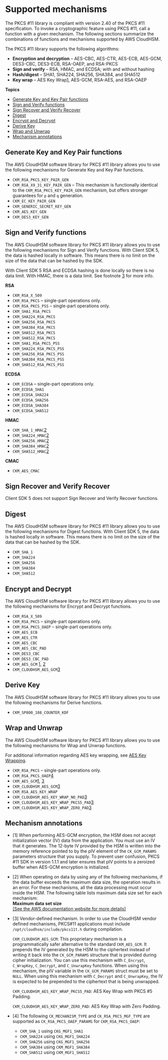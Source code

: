 # Supported mechanisms<a name="pkcs11-mechanisms"></a>

The PKCS \#11 library is compliant with version 2\.40 of the PKCS \#11 specification\. To invoke a cryptographic feature using PKCS \#11, call a function with a given mechanism\. The following sections summarize the combinations of functions and mechanisms supported by AWS CloudHSM\.

The PKCS \#11 library supports the following algorithms:
+ **Encryption and decryption** – AES\-CBC, AES\-CTR, AES\-ECB, AES\-GCM, DES3\-CBC, DES3\-ECB, RSA\-OAEP, and RSA\-PKCS
+ **Sign and verify** – RSA, HMAC, and ECDSA; with and without hashing
+ **Hash/digest** – SHA1, SHA224, SHA256, SHA384, and SHA512
+ **Key wrap** – AES Key Wrap[1](#mech1), AES\-GCM, RSA\-AES, and RSA\-OAEP

**Topics**
+ [Generate Key and Key Pair functions](#pkcs11-mech-function-genkey)
+ [Sign and Verify functions](#pkcs11-mech-function-signverify)
+ [Sign Recover and Verify Recover](#pkcs11-mech-function-sr-vr)
+ [Digest](#pkcs11-mech-function-digest)
+ [Encrypt and Decrypt](#pkcs11-mech-function-enc-dec)
+ [Derive Key](#pkcs11-mech-function-derive-key)
+ [Wrap and Unwrap](#pkcs11-mech-function-wrap-unwrap)
+ [Mechanism annotations](#pkcs11-mech-annotations)

## Generate Key and Key Pair functions<a name="pkcs11-mech-function-genkey"></a>

The AWS CloudHSM software library for PKCS \#11 library allows you to use the following mechanisms for Generate Key and Key Pair functions\.
+ `CKM_RSA_PKCS_KEY_PAIR_GEN`
+ `CKM_RSA_X9_31_KEY_PAIR_GEN` – This mechanism is functionally identical to the `CKM_RSA_PKCS_KEY_PAIR_GEN` mechanism, but offers stronger guarantees for `p` and `q` generation\.
+ `CKM_EC_KEY_PAIR_GEN`
+ `CKM_GENERIC_SECRET_KEY_GEN`
+ `CKM_AES_KEY_GEN`
+ `CKM_DES3_KEY_GEN`

## Sign and Verify functions<a name="pkcs11-mech-function-signverify"></a>

The AWS CloudHSM software library for PKCS \#11 library allows you to use the following mechanisms for Sign and Verify functions\. With Client SDK 5, the data is hashed locally in software\. This means there is no limit on the size of the data that can be hashed by the SDK\.

With Client SDK 5 RSA and ECDSA hashing is done locally so there is no data limit\. With HMAC, there is a data limit\. See footnote [3](#mech3) for more info\.

**RSA**
+ `CKM_RSA_X_509`
+ `CKM_RSA_PKCS` – single\-part operations only\.
+ `CKM_RSA_PKCS_PSS` – single\-part operations only\.
+ `CKM_SHA1_RSA_PKCS`
+ `CKM_SHA224_RSA_PKCS`
+ `CKM_SHA256_RSA_PKCS`
+ `CKM_SHA384_RSA_PKCS`
+ `CKM_SHA512_RSA_PKCS`
+ `CKM_SHA512_RSA_PKCS`
+ `CKM_SHA1_RSA_PKCS_PSS`
+ `CKM_SHA224_RSA_PKCS_PSS`
+ `CKM_SHA256_RSA_PKCS_PSS`
+ `CKM_SHA384_RSA_PKCS_PSS`
+ `CKM_SHA512_RSA_PKCS_PSS`

**ECDSA**
+ `CKM_ECDSA` – single\-part operations only\.
+ `CKM_ECDSA_SHA1`
+ `CKM_ECDSA_SHA224`
+ `CKM_ECDSA_SHA256`
+ `CKM_ECDSA_SHA384`
+ `CKM_ECDSA_SHA512`

**HMAC**
+ `CKM_SHA_1_HMAC`[2](#mech2)
+ `CKM_SHA224_HMAC`[2](#mech2)
+ `CKM_SHA256_HMAC`[2](#mech2)
+ `CKM_SHA384_HMAC`[2](#mech2)
+ `CKM_SHA512_HMAC`[2](#mech2)

**CMAC**
+ `CKM_AES_CMAC`

## Sign Recover and Verify Recover<a name="pkcs11-mech-function-sr-vr"></a>

Client SDK 5 does not support Sign Recover and Verify Recover functions\.

## Digest<a name="pkcs11-mech-function-digest"></a>

The AWS CloudHSM software library for PKCS \#11 library allows you to use the following mechanisms for Digest functions\. With Client SDK 5, the data is hashed locally in software\. This means there is no limit on the size of the data that can be hashed by the SDK\.
+ `CKM_SHA_1`
+ `CKM_SHA224`
+ `CKM_SHA256`
+ `CKM_SHA384`
+ `CKM_SHA512`

## Encrypt and Decrypt<a name="pkcs11-mech-function-enc-dec"></a>

The AWS CloudHSM software library for PKCS \#11 library allows you to use the following mechanisms for Encrypt and Decrypt functions\.
+ `CKM_RSA_X_509`
+ `CKM_RSA_PKCS` – single\-part operations only\.
+ `CKM_RSA_PKCS_OAEP` – single\-part operations only\.
+ `CKM_AES_ECB`
+ `CKM_AES_CTR`
+ `CKM_AES_CBC`
+ `CKM_AES_CBC_PAD`
+ `CKM_DES3_CBC`
+ `CKM_DES3_CBC_PAD`
+  `CKM_AES_GCM` [1](#mech1), [2](#mech2)
+ `CKM_CLOUDHSM_AES_GCM`[3](#mech3)

## Derive Key<a name="pkcs11-mech-function-derive-key"></a>

The AWS CloudHSM software library for PKCS \#11 library allows you to use the following mechanisms for Derive functions\.
+ `CKM_SP800_108_COUNTER_KDF`

## Wrap and Unwrap<a name="pkcs11-mech-function-wrap-unwrap"></a>

The AWS CloudHSM software library for PKCS \#11 library allows you to use the following mechanisms for Wrap and Unwrap functions\.

For additional information regarding AES key wrapping, see [AES Key Wrapping](manage-aes-key-wrapping.md)\. 
+ `CKM_RSA_PKCS` – single\-part operations only\.
+ `CKM_RSA_PKCS_OAEP`[4](#mech4)
+ `CKM_AES_GCM`[1](#mech1), [3](#mech3)
+ `CKM_CLOUDHSM_AES_GCM`[3](#mech3)
+ `CKM_RSA_AES_KEY_WRAP`
+ `CKM_CLOUDHSM_AES_KEY_WRAP_NO_PAD`[3](#mech3)
+ `CKM_CLOUDHSM_AES_KEY_WRAP_PKCS5_PAD`[3](#mech3)
+ `CKM_CLOUDHSM_AES_KEY_WRAP_ZERO_PAD`[3](#mech3)

## Mechanism annotations<a name="pkcs11-mech-annotations"></a>
+ \[1\] When performing AES\-GCM encryption, the HSM does not accept initialization vector \(IV\) data from the application\. You must use an IV that it generates\. The 12\-byte IV provided by the HSM is written into the memory reference pointed to by the pIV element of the `CK_GCM_PARAMS` parameters structure that you supply\. To prevent user confusion, PKCS \#11 SDK in version 1\.1\.1 and later ensures that pIV points to a zeroized buffer when AES\-GCM encryption is initialized\.
+ \[2\] When operating on data by using any of the following mechanisms, if the data buffer exceeds the maximum data size, the operation results in an error\. For these mechanisms, all the data processing must occur inside the HSM\. The following table lists maximum data size set for each mechanism:  
**Maximum data set size**    
[\[See the AWS documentation website for more details\]](http://docs.aws.amazon.com/cloudhsm/latest/userguide/pkcs11-mechanisms.html)
+ \[3\] Vendor\-defined mechanism\. In order to use the CloudHSM vendor defined mechanisms, PKCS\#11 applications must include `/opt/cloudhsm/include/pkcs11t.h` during compilation\.

  `CKM_CLOUDHSM_AES_GCM`: This proprietary mechanism is a programmatically safer alternative to the standard `CKM_AES_GCM`\. It prepends the IV generated by the HSM to the ciphertext instead of writing it back into the `CK_GCM_PARAMS` structure that is provided during cipher initialization\. You can use this mechanism with `C_Encrypt`, `C_WrapKey`, `C_Decrypt`, and `C_UnwrapKey` functions\. When using this mechanism, the pIV variable in the `CK_GCM_PARAMS` struct must be set to `NULL`\. When using this mechanism with `C_Decrypt` and `C_UnwrapKey`, the IV is expected to be prepended to the ciphertext that is being unwrapped\.

  `CKM_CLOUDHSM_AES_KEY_WRAP_PKCS5_PAD`: AES Key Wrap with PKCS \#5 Padding\.

  `CKM_CLOUDHSM_AES_KEY_WRAP_ZERO_PAD`: AES Key Wrap with Zero Padding\.
+ \[4\] The following `CK_MECHANISM_TYPE` and `CK_RSA_PKCS_MGF_TYPE` are supported as `CK_RSA_PKCS_OAEP_PARAMS` for `CKM_RSA_PKCS_OAEP`:
  + `CKM_SHA_1` using `CKG_MGF1_SHA1`
  + `CKM_SHA224` using `CKG_MGF1_SHA224`
  + `CKM_SHA256` using `CKG_MGF1_SHA256`
  + `CKM_SHA384` using `CKM_MGF1_SHA384`
  + `CKM_SHA512` using `CKM_MGF1_SHA512`